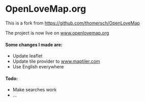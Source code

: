 # OpenLoveMap.org

This is a fork from https://github.com/thomersch/OpenLoveMap

The project is now live on www.openlovemap.org

#### Some changes I made are:
- Update leaflet
- Update tile provider to www.maptiler.com
- Use English everywhere

#### Todo:
- Make searches work
- ...




